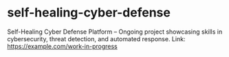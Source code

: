 # self-healing-cyber-defense


Self-Healing Cyber Defense Platform – Ongoing project showcasing skills in cybersecurity, threat detection, and automated response. Link: https://example.com/work-in-progress
